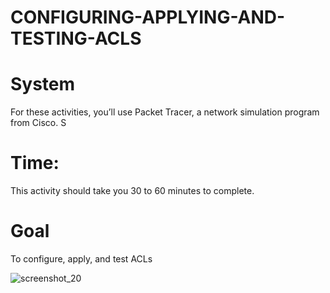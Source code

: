 # CONFIGURING-APPLYING-AND-TESTING-ACLS

# System 
For these activities, you’ll use Packet Tracer, a network simulation program from Cisco. S

# Time: 
This activity should take you 30 to 60 minutes to complete.

# Goal
To configure, apply, and test ACLs

![screenshot_20](https://user-images.githubusercontent.com/30608533/39445143-b8326822-4cc2-11e8-9bf6-965b15fb7e32.jpg)
